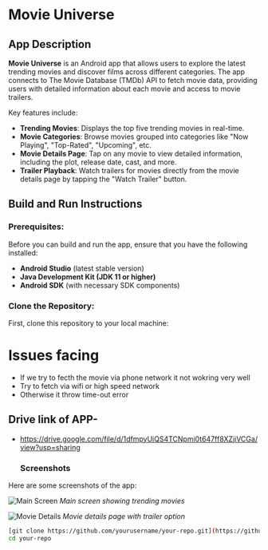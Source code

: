 # Movie Universe

## App Description

**Movie Universe** is an Android app that allows users to explore the latest trending movies and discover films across different categories. The app connects to The Movie Database (TMDb) API to fetch movie data, providing users with detailed information about each movie and access to movie trailers.

Key features include:
- **Trending Movies**: Displays the top five trending movies in real-time.
- **Movie Categories**: Browse movies grouped into categories like "Now Playing", "Top-Rated", "Upcoming", etc.
- **Movie Details Page**: Tap on any movie to view detailed information, including the plot, release date, cast, and more.
- **Trailer Playback**: Watch trailers for movies directly from the movie details page by tapping the "Watch Trailer" button.

## Build and Run Instructions

### Prerequisites:
Before you can build and run the app, ensure that you have the following installed:
- **Android Studio** (latest stable version)
- **Java Development Kit (JDK 11 or higher)**
- **Android SDK** (with necessary SDK components)

### Clone the Repository:
First, clone this repository to your local machine:

# Issues facing 
- If we try to fecth the movie via phone network it not wokring very well
- Try to fetch via wifi or high speed network
- Otherwise it throw time-out error 

## Drive link of APP-
- https://drive.google.com/file/d/1dfmpyUiQS4TCNpmi0t647ff8XZjiVCGa/view?usp=sharing

  ### Screenshots

Here are some screenshots of the app:

![Main Screen](res/drwables/img_1.jpg)
*Main screen showing trending movies*

![Movie Details](assets/images/screenshot2.png)
*Movie details page with trailer option*

```bash
[git clone https://github.com/yourusername/your-repo.git](https://github.com/omkarshisode/Movie-Universe.git)
cd your-repo
